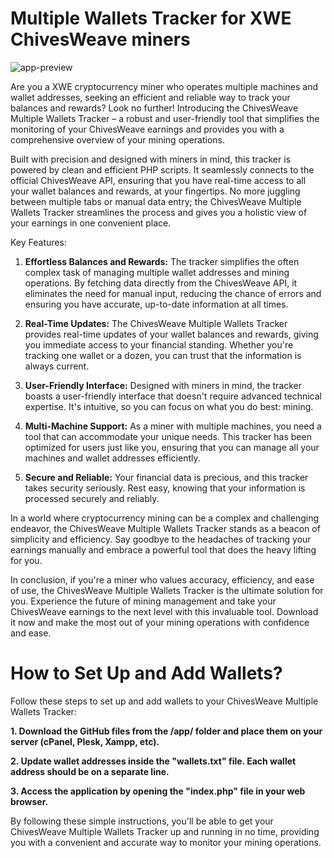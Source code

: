 # Multiple Wallets Tracker for XWE ChivesWeave miners
![app-preview](https://github.com/dzeto/chivesweave-analytics/assets/114115168/f021f728-810f-44a4-b176-c49ee6cf080d)

Are you a XWE cryptocurrency miner who operates multiple machines and wallet addresses, seeking an efficient and reliable way to track your balances and rewards? Look no further! Introducing the ChivesWeave Multiple Wallets Tracker – a robust and user-friendly tool that simplifies the monitoring of your ChivesWeave earnings and provides you with a comprehensive overview of your mining operations.

Built with precision and designed with miners in mind, this tracker is powered by clean and efficient PHP scripts. It seamlessly connects to the official ChivesWeave API, ensuring that you have real-time access to all your wallet balances and rewards, at your fingertips. No more juggling between multiple tabs or manual data entry; the ChivesWeave Multiple Wallets Tracker streamlines the process and gives you a holistic view of your earnings in one convenient place.

Key Features:

1. **Effortless Balances and Rewards:** The tracker simplifies the often complex task of managing multiple wallet addresses and mining operations. By fetching data directly from the ChivesWeave API, it eliminates the need for manual input, reducing the chance of errors and ensuring you have accurate, up-to-date information at all times.

2. **Real-Time Updates:** The ChivesWeave Multiple Wallets Tracker provides real-time updates of your wallet balances and rewards, giving you immediate access to your financial standing. Whether you're tracking one wallet or a dozen, you can trust that the information is always current.

3. **User-Friendly Interface:** Designed with miners in mind, the tracker boasts a user-friendly interface that doesn't require advanced technical expertise. It's intuitive, so you can focus on what you do best: mining.

4. **Multi-Machine Support:** As a miner with multiple machines, you need a tool that can accommodate your unique needs. This tracker has been optimized for users just like you, ensuring that you can manage all your machines and wallet addresses efficiently.

5. **Secure and Reliable:** Your financial data is precious, and this tracker takes security seriously. Rest easy, knowing that your information is processed securely and reliably.

In a world where cryptocurrency mining can be a complex and challenging endeavor, the ChivesWeave Multiple Wallets Tracker stands as a beacon of simplicity and efficiency. Say goodbye to the headaches of tracking your earnings manually and embrace a powerful tool that does the heavy lifting for you.

In conclusion, if you're a miner who values accuracy, efficiency, and ease of use, the ChivesWeave Multiple Wallets Tracker is the ultimate solution for you. Experience the future of mining management and take your ChivesWeave earnings to the next level with this invaluable tool. Download it now and make the most out of your mining operations with confidence and ease.


# How to Set Up and Add Wallets?

Follow these steps to set up and add wallets to your ChivesWeave Multiple Wallets Tracker:

**1. Download the GitHub files from the /app/ folder and place them on your server (cPanel, Plesk, Xampp, etc).**

**2. Update wallet addresses inside the "wallets.txt" file. Each wallet address should be on a separate line.**

**3. Access the application by opening the "index.php" file in your web browser.**

By following these simple instructions, you'll be able to get your ChivesWeave Multiple Wallets Tracker up and running in no time, providing you with a convenient and accurate way to monitor your mining operations.
